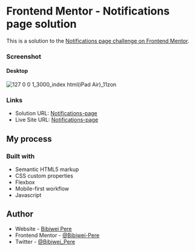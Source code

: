 # Frontend Mentor - Notifications page solution

This is a solution to the [Notifications page challenge on Frontend Mentor](https://www.frontendmentor.io/challenges/notifications-page-DqK5QAmKbC).

### Screenshot
#### Desktop
![127 0 0 1_3000_index html(iPad Air)_11zon](https://github.com/Bibiwei-Pere/Notifications-page/assets/106984663/46903a8a-8884-45c3-b888-a04ec2478794)

### Links

- Solution URL: [Notifications-page](https://github.com/Bibiwei-Pere/Notifications-page)
- Live Site URL: [Notifications-page](https://Notifications01.netlify.app)

## My process

### Built with

- Semantic HTML5 markup
- CSS custom properties
- Flexbox
- Mobile-first workflow
- Javascript

## Author

- Website - [Bibiwei Pere](https://perebibiwei.netlify.app)
- Frontend Mentor - [@Bibiwei-Pere](https://www.frontendmentor.io/profile/Bibiwei-Pere)
- Twitter - [@Bibiwei_Pere](https://www.twitter.com/Bibiwei_Pere)
